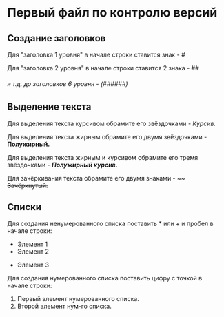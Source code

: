 # Первый файл по контролю версий

## Создание заголовков

Для "заголовка 1 уровня" в начале строки ставится знак - #

Для "заголовка 2 уровня" в начале строки ставится 2 знака - ##

###### и т.д. до заголовков 6 уровня - (######)

## Выделение текста

Для выделения текста курсивом обрамите его звёздочками - 
*Курсив.*

Для выделения текста жирным обрамите его двумя звёздочками - **Полужирный.**

Для выделения текста жирным и курсивом обрамите его тремя звёздочками - ***Полужирный курсив.***

Для зачёркивания текста обрамите его двумя знаками - ~~ ~~Зачёркнутый.~~

## Списки
Для создания ненумерованного списка поставить * или + и пробел в начале строки:
* Элемент 1
* Элемент 2
+ Элемент 3

Для создания нумерованного списка поставить цифру с точкой в начале строки:
1. Первый элемент нумерованного списка.
2. Второй элемент нум-го списка. 
 
